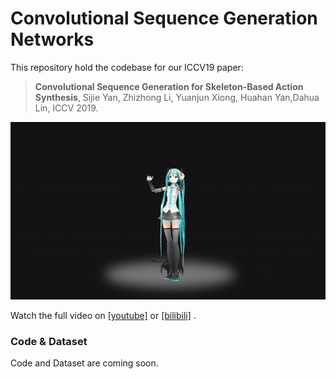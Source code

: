# Convolutional Sequence Generation Networks

This repository hold the codebase for our ICCV19 paper:
> **Convolutional Sequence Generation for Skeleton-Based Action Synthesis**, Sijie Yan, Zhizhong Li, Yuanjun Xiong, Huahan Yan,Dahua Lin, ICCV 2019.

<p align="center">
    <img src="resource/demo.gif", width="1200">
</p>

Watch the full video on [[youtube]](https://www.youtube.com/watch?v=RU8OJ1YkxYw) or [[bilibili]](https://www.bilibili.com/video/av73976030) .

### Code & Dataset
Code and Dataset are coming soon.